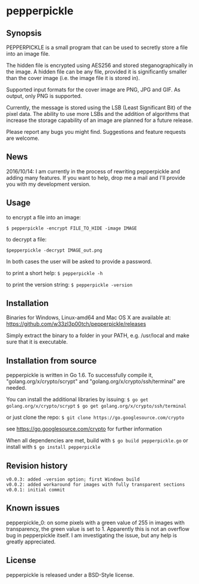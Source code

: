 # pepperpickle


## Synopsis

PEPPERPICKLE is a small program that can be used to secretly store a file into an image file.

The hidden file is encrypted using AES256 and stored steganographically in the image. A hidden file can be any file, provided it is significantly smaller than the cover image (i.e. the image file it is stored in).

Supported input formats for the cover image are PNG, JPG and GIF. As output, only PNG is supported.

Currently, the message is stored using the LSB (Least Significant Bit) of the pixel data. The ability to use more LSBs and the addition of algorithms that increase the storage capability of an image are planned for a future release.

Please report any bugs you might find. Suggestions and feature requests are welcome.

## News

2016/10/14: I am currently in the process of rewriting pepperpickle and adding many features. If you want to help, drop me a mail and I'll provide you with my development version.

## Usage

to encrypt a file into an image:

```$ pepperpickle -encrypt FILE_TO_HIDE -image IMAGE```



to decrypt a file:

```$pepperpickle -decrypt IMAGE_out.png```

In both cases the user will be asked to provide a password.


to print a short help:
```$ pepperpickle -h```

to print the version string:
```$ pepperpickle -version```



## Installation

Binaries for Windows, Linux-amd64 and Mac OS X are available at:
https://github.com/w33zl3p00tch/pepperpickle/releases

Simply extract the binary to a folder in your PATH, e.g. /usr/local and make sure that it is executable.



## Installation from source

pepperpickle is written in Go 1.6. To successfully compile it, "golang.org/x/crypto/scrypt" and "golang.org/x/crypto/ssh/terminal" are needed.

You can install the additional libraries by issuing:
```$ go get golang.org/x/crypto/scrypt```
```$ go get golang.org/x/crypto/ssh/terminal```

or just clone the repo:
```$ git clone https://go.googlesource.com/crypto```

see https://go.googlesource.com/crypto for further information

When all dependencies are met, build with
```$ go build pepperpickle.go```
or install with
```$ go install pepperpickle```


## Revision history
 ```
v0.0.3: added -version option; first Windows build
v0.0.2: added workaround for images with fully transparent sections
v0.0.1: initial commit
```

## Known issues

pepperpickle_0: on some pixels with a green value of 255 in images with transparency, the green value is set to 1. Apparently this is not an overflow bug in pepperpickle itself. I am investigating the issue, but any help is greatly appreciated.


## License

pepperpickle is released under a BSD-Style license.

